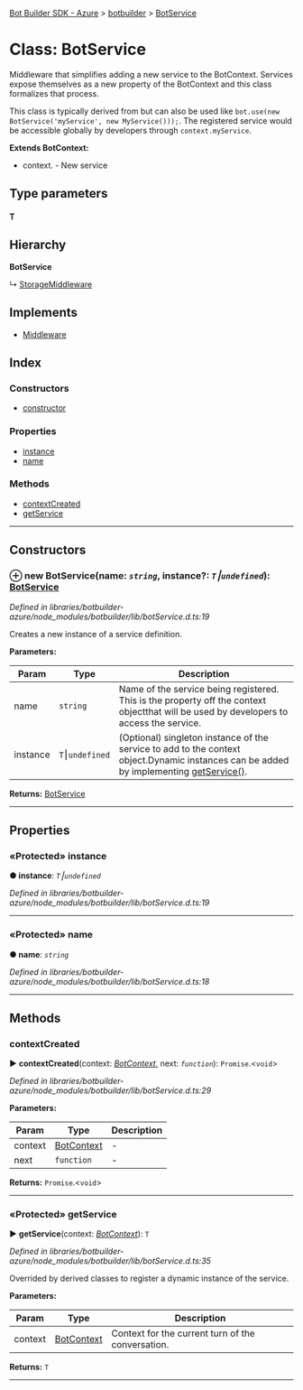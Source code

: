 [Bot Builder SDK - Azure](../README.md) > [botbuilder](../modules/botbuilder.md) > [BotService](../classes/botbuilder.botservice.md)



# Class: BotService


Middleware that simplifies adding a new service to the BotContext. Services expose themselves as a new property of the BotContext and this class formalizes that process.

This class is typically derived from but can also be used like `bot.use(new BotService('myService', new MyService()));`. The registered service would be accessible globally by developers through `context.myService`.

**Extends BotContext:**

*   context. <service name="">- New service</service>

## Type parameters
#### T 
## Hierarchy

**BotService**

↳  [StorageMiddleware](botbuilder.storagemiddleware.md)








## Implements

* [Middleware](../interfaces/botbuilder.middleware.md)

## Index

### Constructors

* [constructor](botbuilder.botservice.md#constructor)


### Properties

* [instance](botbuilder.botservice.md#instance)
* [name](botbuilder.botservice.md#name)


### Methods

* [contextCreated](botbuilder.botservice.md#contextcreated)
* [getService](botbuilder.botservice.md#getservice)



---
## Constructors
<a id="constructor"></a>


### ⊕ **new BotService**(name: *`string`*, instance?: *`T`⎮`undefined`*): [BotService](botbuilder.botservice.md)


*Defined in libraries/botbuilder-azure/node_modules/botbuilder/lib/botService.d.ts:19*



Creates a new instance of a service definition.


**Parameters:**

| Param | Type | Description |
| ------ | ------ | ------ |
| name | `string`   |  Name of the service being registered. This is the property off the context objectthat will be used by developers to access the service. |
| instance | `T`⎮`undefined`   |  (Optional) singleton instance of the service to add to the context object.Dynamic instances can be added by implementing [getService()](#getservice). |





**Returns:** [BotService](botbuilder.botservice.md)

---


## Properties
<a id="instance"></a>

### «Protected» instance

**●  instance**:  *`T`⎮`undefined`* 

*Defined in libraries/botbuilder-azure/node_modules/botbuilder/lib/botService.d.ts:19*





___

<a id="name"></a>

### «Protected» name

**●  name**:  *`string`* 

*Defined in libraries/botbuilder-azure/node_modules/botbuilder/lib/botService.d.ts:18*





___


## Methods
<a id="contextcreated"></a>

###  contextCreated

► **contextCreated**(context: *[BotContext](../interfaces/botbuilder.__global.botcontext.md)*, next: *`function`*): `Promise`.<`void`>



*Defined in libraries/botbuilder-azure/node_modules/botbuilder/lib/botService.d.ts:29*



**Parameters:**

| Param | Type | Description |
| ------ | ------ | ------ |
| context | [BotContext](../interfaces/botbuilder.__global.botcontext.md)   |  - |
| next | `function`   |  - |





**Returns:** `Promise`.<`void`>





___

<a id="getservice"></a>

### «Protected» getService

► **getService**(context: *[BotContext](../interfaces/botbuilder.__global.botcontext.md)*): `T`



*Defined in libraries/botbuilder-azure/node_modules/botbuilder/lib/botService.d.ts:35*



Overrided by derived classes to register a dynamic instance of the service.


**Parameters:**

| Param | Type | Description |
| ------ | ------ | ------ |
| context | [BotContext](../interfaces/botbuilder.__global.botcontext.md)   |  Context for the current turn of the conversation. |





**Returns:** `T`





___


